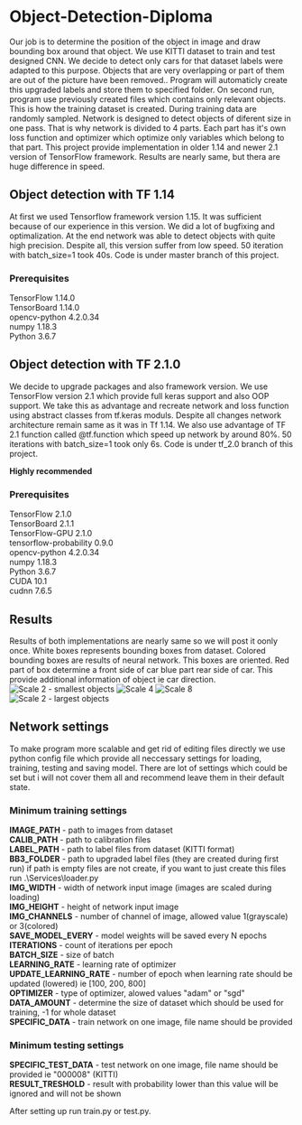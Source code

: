 # Object-Detection-Diploma

Our job is to determine the position of the object in image and draw bounding box around that object. We use KITTI dataset to train and test designed CNN. We decide to detect only cars for that dataset labels were adapted to this purpose. Objects that are very overlapping or part of them are out of the picture have been removed.. Program will automaticly create this upgraded labels and store them to specified folder. On second run, program use previously created files which contains only relevant objects. This is how the training dataset is created. During training data are randomly sampled. Network is designed to detect objects of diferent size in one pass. That is why network is divided to 4 parts. Each part has it's own loss function and optimizer which optimize only variables which belong to that part. This project provide implementation in older 1.14 and newer 2.1 version of TensorFlow framework. Results are nearly same, but thera are huge difference in speed.


## Object detection with TF 1.14

At first we used Tensorflow framework version 1.15. It was sufficient because of our experience in this version. We did a lot of bugfixing and optimalization. At the end network was able to detect objects with quite high precision. Despite all, this version suffer from low speed. 50 iteration with batch_size=1 took 40s.
Code is under master branch of this project.

### Prerequisites

TensorFlow 1.14.0  
TensorBoard 1.14.0  
opencv-python 4.2.0.34  
numpy 1.18.3  
Python 3.6.7  

## Object detection with TF 2.1.0

We decide to upgrade packages and also framework version. We use TensorFlow version 2.1  which provide full keras support and also OOP support. We take this as advantage and recreate network and loss function using abstract classes from tf.keras moduls.
Despite all changes network architecture remain same as it was in Tf 1.14. We also use advantage of TF 2.1 function called @tf.function which speed up network 
by around 80%. 50 iterations with batch_size=1 took only 6s. Code is under tf_2.0 branch of this project.

**Highly recommended**

### Prerequisites

TensorFlow 2.1.0  
TensorBoard 2.1.1  
TensorFlow-GPU 2.1.0  
tensorflow-probability 0.9.0  
opencv-python 4.2.0.34  
numpy 1.18.3  
Python 3.6.7  
CUDA 10.1  
cudnn 7.6.5  

## Results

Results of both implementations are nearly same so we will post it oonly once. White boxes represents bounding boxes from dataset. Colored bounding boxes are results of neural network. This boxes are oriented. Red part of box determine a front side of car blue part rear side of car. This provide additional information of object ie car direction.
![Scale 2 - smallest objects](https://github.com/mrvecka/Object-Detection-Diploma/blob/tf_2.0/output/output_s2.jpg)
![Scale 4](https://github.com/mrvecka/Object-Detection-Diploma/blob/tf_2.0/output/output_s4.jpg)
![Scale 8](https://github.com/mrvecka/Object-Detection-Diploma/blob/tf_2.0/output/output_s8.jpg)
![Scale 2 - largest objects](https://github.com/mrvecka/Object-Detection-Diploma/blob/tf_2.0/output/output_s16.jpg)


## Network settings

To make program more scalable and get rid of editing files directly we use python config file which provide all neccessary settings for loading, training, testing and saving model. There are lot of settings which could be set but i will not cover them all and recommend leave them in their default state.

### Minimum training settings
**IMAGE_PATH** - path to images from dataset  
**CALIB_PATH** - path to calibration files  
**LABEL_PATH** - path to label files from dataset (KITTI format)  
**BB3_FOLDER** - path to upgraded label files (they are created during first run)
	if path is empty files are not create, if you want to just create this files run .\Services\loader.py  
**IMG_WIDTH** - width of network input image (images are scaled during loading)  
**IMG_HEIGHT** - height of network input image  
**IMG_CHANNELS** - number of channel of image, allowed value 1(grayscale) or 3(colored)  
**SAVE_MODEL_EVERY** - model weights will be saved every N epochs  
**ITERATIONS** - count of iterations per epoch  
**BATCH_SIZE** - size of batch  
**LEARNING_RATE** - learning rate of optimizer  
**UPDATE_LEARNING_RATE** - number of epoch when learning rate should be updated (lowered) ie [100, 200, 800]  
**OPTIMIZER** - type of optimizer, alowed values "adam" or "sgd"  
**DATA_AMOUNT** - determine the size of dataset which should be used for training, -1 for whole dataset  
**SPECIFIC_DATA** - train network on one image, file name should be provided  

### Minimum testing settings
**SPECIFIC_TEST_DATA** - test network on one image, file name should be provided ie "000008" (KITTI)  
**RESULT_TRESHOLD** - result with probability lower than this value will be ignored and will not be shown  


After setting up run train.py or test.py.

	
	




